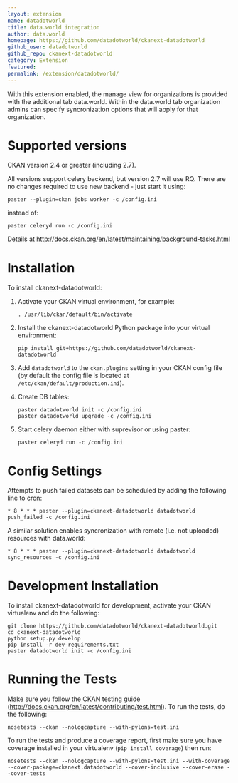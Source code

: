 ```yaml
---
layout: extension
name: datadotworld
title: data.world integration
author: data.world
homepage: https://github.com/datadotworld/ckanext-datadotworld
github_user: datadotworld
github_repo: ckanext-datadotworld
category: Extension
featured: 
permalink: /extension/datadotworld/
---
```



With this extension enabled, the manage view for organizations is provided with the additional tab data.world. Within the data.world tab organization admins can specify syncronization options that will apply for that organization.

Supported versions
==================

CKAN version 2.4 or greater (including 2.7).

All versions support celery backend, but version 2.7 will use RQ. There are no changes required to use new backend - just start it using:

    paster --plugin=ckan jobs worker -c /config.ini

instead of:

    paster celeryd run -c /config.ini

Details at <http://docs.ckan.org/en/latest/maintaining/background-tasks.html>

Installation
============

To install ckanext-datadotworld:

1.  Activate your CKAN virtual environment, for example:

        . /usr/lib/ckan/default/bin/activate

2.  Install the ckanext-datadotworld Python package into your virtual environment:

        pip install git+https://github.com/datadotworld/ckanext-datadotworld

3.  Add `datadotworld` to the `ckan.plugins` setting in your CKAN config file (by default the config file is located at `/etc/ckan/default/production.ini`).
4.  Create DB tables:

        paster datadotworld init -c /config.ini
        paster datadotworld upgrade -c /config.ini

5.  Start celery daemon either with suprevisor or using paster:

        paster celeryd run -c /config.ini

Config Settings
===============

Attempts to push failed datasets can be scheduled by adding the following line to cron:

    * 8 * * * paster --plugin=ckanext-datadotworld datadotworld push_failed -c /config.ini

A similar solution enables syncronization with remote (i.e. not uploaded) resources with data.world:

    * 8 * * * paster --plugin=ckanext-datadotworld datadotworld sync_resources -c /config.ini

Development Installation
========================

To install ckanext-datadotworld for development, activate your CKAN virtualenv and do the following:

    git clone https://github.com/datadotworld/ckanext-datadotworld.git
    cd ckanext-datadotworld
    python setup.py develop
    pip install -r dev-requirements.txt
    paster datadotworld init -c /config.ini

Running the Tests
=================

Make sure you follow the CKAN testing guide (<http://docs.ckan.org/en/latest/contributing/test.html>). To run the tests, do the following:

    nosetests --ckan --nologcapture --with-pylons=test.ini

To run the tests and produce a coverage report, first make sure you have coverage installed in your virtualenv (`pip install coverage`) then run:

    nosetests --ckan --nologcapture --with-pylons=test.ini --with-coverage --cover-package=ckanext.datadotworld --cover-inclusive --cover-erase --cover-tests

